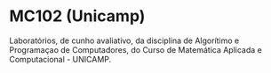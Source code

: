 # MC102 (Unicamp)
 Laboratórios, de cunho avaliativo, da disciplina de Algorítimo e Programaçao de Computadores, do Curso de Matemática Aplicada e Computacional - UNICAMP.
